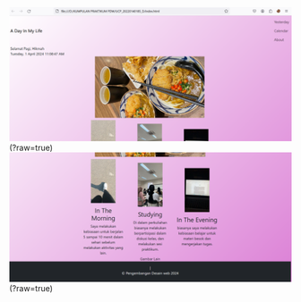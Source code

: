 ![alt text](https://github.com/hikmah76/UCP_20220140185_D/blob/main/Screenshot%202024-04-30%20224508.png)(?raw=true)
![alt text](https://github.com/hikmah76/UCP_20220140185_D/blob/main/Screenshot%202024-04-30%20224525.png)(?raw=true)
